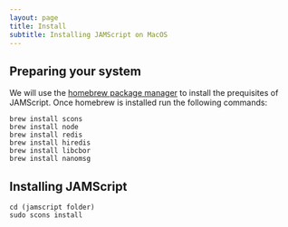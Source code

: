 ```yaml
---
layout: page
title: Install
subtitle: Installing JAMScript on MacOS
---
```


## Preparing your system

We will use the [homebrew package manager](http://brew.sh) to install the prequisites of JAMScript. Once homebrew is installed run the following commands:


```shell
brew install scons
brew install node
brew install redis
brew install hiredis
brew install libcbor
brew install nanomsg
```


## Installing JAMScript

```shell
cd (jamscript folder)
sudo scons install
```